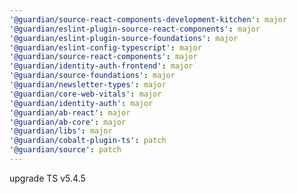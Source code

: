 ```yaml
---
'@guardian/source-react-components-development-kitchen': major
'@guardian/eslint-plugin-source-react-components': major
'@guardian/eslint-plugin-source-foundations': major
'@guardian/eslint-config-typescript': major
'@guardian/source-react-components': major
'@guardian/identity-auth-frontend': major
'@guardian/source-foundations': major
'@guardian/newsletter-types': major
'@guardian/core-web-vitals': major
'@guardian/identity-auth': major
'@guardian/ab-react': major
'@guardian/ab-core': major
'@guardian/libs': major
'@guardian/cobalt-plugin-ts': patch
'@guardian/source': patch
---
```


upgrade TS v5.4.5

